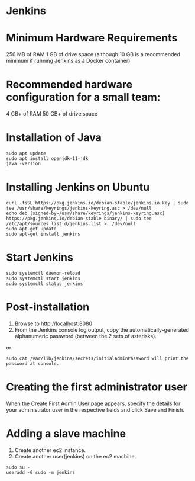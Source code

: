 # Jenkins


# Minimum Hardware Requirements
256 MB of RAM
1 GB of drive space (although 10 GB is a recommended minimum if running Jenkins as a Docker container)


# Recommended hardware configuration for a small team:
4 GB+ of RAM
50 GB+ of drive space

# Installation of Java
```
sudo apt update
sudo apt install openjdk-11-jdk
java -version
```

# Installing Jenkins on Ubuntu
```
curl -fsSL https://pkg.jenkins.io/debian-stable/jenkins.io.key | sudo tee /usr/share/keyrings/jenkins-keyring.asc > /dev/null
echo deb [signed-by=/usr/share/keyrings/jenkins-keyring.asc] https://pkg.jenkins.io/debian-stable binary/ | sudo tee /etc/apt/sources.list.d/jenkins.list >  /dev/null
sudo apt-get update
sudo apt-get install jenkins
```

# Start Jenkins
```
sudo systemctl daemon-reload
sudo systemctl start jenkins
sudo systemctl status jenkins
```

# Post-installation
1. Browse to http://localhost:8080
2. From the Jenkins console log output, copy the automatically-generated alphanumeric password (between the 2 sets of asterisks).

or 
```
sudo cat /var/lib/jenkins/secrets/initialAdminPassword will print the password at console.
```

# Creating the first administrator user
When the Create First Admin User page appears, specify the details for your administrator user in the respective fields and click Save and Finish.

# Adding a slave machine
1. Create another ec2 instance.
2. Create another user(jenkins) on the ec2 machine. 
```
sudo su - 
useradd -G sudo -m jenkins 
```
